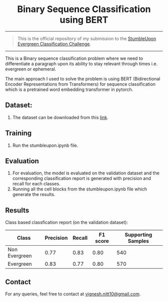 <div align="center">
  
# Binary Sequence Classification using BERT

</div align="center">

---

> This is the official repository of my submission to the [StumbleUpon Evergreen Classification Challenge](https://www.kaggle.com/competitions/stumbleupon/overview).

---

This is a Binary sequence classification problem where we need to differentiate
a paragraph upon its ability to stay relevant through times i.e. evergreen or ephemeral.

The main approach I used to solve the problem is using BERT (Bidirectional Encoder Representations from Transformers)
for sequence classification which is a pretrained word embedding transformer in pytorch.

## Dataset:
1. The dataset can be downloaded from this [link](https://www.kaggle.com/competitions/stumbleupon/data).

## Training
1. Run the stumbleupon.ipynb file.

## Evaluation
1. For evaluation, the model is evaluated on the validation dataset and the corresponding 
classification report is generated with precision and recall for each classes.
2. Running all the cell blocks from the stumbleupon.ipynb file which generate the results.

## Results

Class based classfication report (on the validation dataset):

|Class        | Precision | Recall | F1 score | Supporting Samples|
--------------|-----------|--------|----------|-------------------|
|Non Evergreen|0.77       |0.83    |0.80      |540                |
|Evergreen    |0.83       |0.77    |0.80      |570                |

## Contact
For any queries, feel free to contact at vignesh.nitt10@gmail.com.
